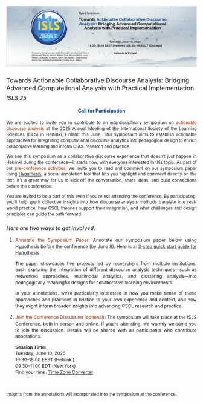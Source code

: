 


<img src="static/assets/img/background.jpeg" alt="Background Image" class="content-image" >
<h3 style="font-weight: normal;">
  Towards Actionable Collaborative Discourse Analysis: Bridging Advanced Computational Analysis with Practical Implementation<br>
  <span style="display: inline-block; margin-top: 0.5rem;font-size: 0.9em;font-style: italic;">ISLS 25</span>
</h3>
<div class="call-for-participation" style="text-align: justify;">
<h4 style="text-align: center;color: #0d47a1;font-size: 0.9em;">Call for Participation</h4>

<p style="font-size: 0.8em; line-height: 1.4;">
We are excited to invite you to contribute to an interdisciplinary symposium on <strong style="color:rgb(146, 41, 2); font-weight: normal;">actionable discourse analysis</strong> at the 2025 Annual Meeting of the International Society of the Learning Sciences (ISLS) in Helsinki, Finland this June. This symposium aims to establish actionable approaches for integrating computational discourse analytics into pedagogical design to enrich collaborative learning and inform CSCL research and practice. </p>
<p style="font-size: 0.8em; line-height: 1.4;">We see this symposium as a collaborative discourse experience that doesn’t just happen in Helsinki during the conference—it starts now, with everyone interested in this topic. As part of our <strong style="color:rgb(146, 41, 2); font-weight: normal;">pre-conference activities</strong>, we invite you to read and comment on our symposium paper using <a href="https://web.hypothes.is/" target="_blank">Hypothesis</a>, a social annotation tool that lets you highlight and comment directly on the text. It’s a great way for us to kick off the conversation, share ideas, and build connections before the conference.
</p>
<p style="font-size: 0.8em; line-height: 1.4;">
You are invited to be a part of this even if you’re not attending the conference. By participating, you’ll help spark collective insights into how discourse analysis methods translate into real-world practice, how CSCL theories support their integration, and what challenges and design principles can guide the path forward.
</p>

<h5 style="margin-bottom: 0.5rem; color:rgb(72, 74, 77);">Here are two ways to get involved:</h5>
<ol>
  <li>
  <p style="font-size: 0.85em; line-height: 1.4;">
    <strong style="color:rgb(146, 41, 2);font-weight: normal;">Annotate the Symposium Paper</strong>: Annotate our symposium paper below using Hypothesis before the conference (by June 8). Here is a: <a href="https://web.hypothes.is/help/quick-start-guide/" target="_blank">3-step quick start guide for Hypothesis</a></p>
    <p style="font-size: 0.85em; line-height: 1.4;">The paper showcases five projects led by researchers from multiple institutions, each exploring the integration of different discourse analysis techniques—such as networked approaches, multimodal analytics, and clustering analysis—into pedagogically meaningful designs for collaborative learning environments.</p>

<p style="font-size: 0.85em; line-height: 1.4;">In your annotations, we’re particularly interested in how you make sense of these approaches and practices in relation to your own experience and context, and how they might inform broader insights into advancing CSCL research and practice.</p>

  </li>
<li> 
<p style="font-size: 0.85em; line-height: 1.4;"><strong style="color:rgb(146, 41, 2); font-weight: normal;">Join the Conference Discussion (optional)</strong>: The symposium will take place at the ISLS Conference, both in person and online. If you’re attending, we warmly welcome you to join the discussion. Details will be shared with all participants who contribute annotations.</p>
<p style="font-size: 0.85em; line-height: 1.4;">
<strong>Session Time:</strong><br>
  Tuesday, June 10, 2025<br>
  16:30–18:00 EEST (Helsinki)<br>
  09:30–11:00 EDT (New York)<br>
  Find your time: <a href="https://www.timeanddate.com/worldclock/converter.html?iso=20250610T133000&p1=101&p2=179&p3=64&p4=248&p5=235&p6=33&p7=136&p8=176" target="_blank">Time Zone Converter</a>
</p>
</li>
</ol>
</p>

<br>
<p style="font-size: 0.8em; line-height: 1.4;">
Insights from the annotations will incorporated into the symposium at the conference. </p>
</div>

